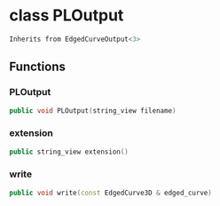 # class PLOutput


```cpp
Inherits from EdgedCurveOutput<3>
```



## Functions

### PLOutput

```cpp
public void PLOutput(string_view filename)
```


### extension

```cpp
public string_view extension()
```


### write

```cpp
public void write(const EdgedCurve3D & edged_curve)
```




